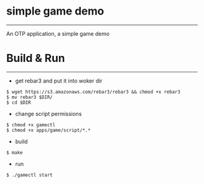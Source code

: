 # simple game demo
---
An OTP application, a simple game demo

# Build & Run
-----
* get rebar3 and put it into woker dir
```shell
$ wget https://s3.amazonaws.com/rebar3/rebar3 && chmod +x rebar3
$ mv rebar3 $DIR/
$ cd $DIR
```

* change script permissions
```shell
$ chmod +x gamectl
$ chmod +x apps/game/script/*.*
```
* build
```shell
$ make
```
* run
```
$ ./gamectl start
```
